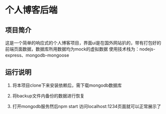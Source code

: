# 个人博客后端

## 项目简介
这是一个简单的响应式的个人博客项目，界面ui是在国外网站扒的，带有打包好的前端页面数据，数据库所用数据均为mock的虚拟数据
使用技术栈为：nodejs-express、mongodb-mongoose

## 运行说明
1. 将本项目clone下来安装依赖后，需下载mongodb数据库

2. 将backup文件内备份的数据进行恢复

3. 打开mongodb服务然后npm start 访问localhost:1234页面就可以正常展示了

